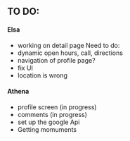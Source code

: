 
## TO DO: 

#### Elsa
- working on detail page
 Need to do:
 - dynamic open hours, call, directions
 - navigation of profile page?
 - fix UI
 - location is wrong
 


#### Athena
- profile screen (in progress)
- comments (in progress)
- set up the google Api
- Getting momuments

